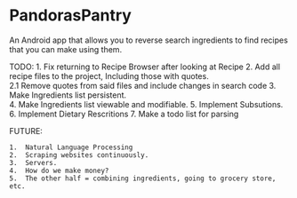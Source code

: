 # PandorasPantry
An Android app that allows you to reverse search ingredients to find recipes that you can make using them. 

TODO: 
	1.  Fix returning to Recipe Browser after looking at Recipe
	2.  Add all recipe files to the project, Including those with quotes.  
		2.1 Remove quotes from said files and include changes in search code
	3.  Make Ingredients list persistent.  
	4.  Make Ingredients list viewable and modifiable. 
	5.  Implement Subsutions.  
	6.  Implement Dietary Rescritions
	7.  Make a todo list for parsing

FUTURE:
	
	1.  Natural Language Processing
	2.  Scraping websites continuously. 
	3.  Servers.
	4.  How do we make money?
	5.  The other half = combining ingredients, going to grocery store, etc. 
	
